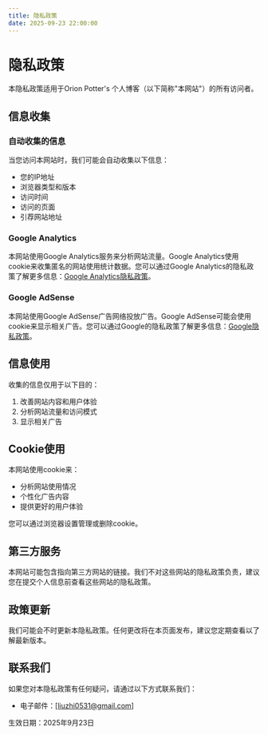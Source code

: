 ```yaml
---
title: 隐私政策
date: 2025-09-23 22:00:00
---
```


# 隐私政策

本隐私政策适用于Orion Potter's 个人博客（以下简称"本网站"）的所有访问者。

## 信息收集

### 自动收集的信息
当您访问本网站时，我们可能会自动收集以下信息：
- 您的IP地址
- 浏览器类型和版本
- 访问时间
- 访问的页面
- 引荐网站地址

### Google Analytics
本网站使用Google Analytics服务来分析网站流量。Google Analytics使用cookie来收集匿名的网站使用统计数据。您可以通过Google Analytics的隐私政策了解更多信息：[Google Analytics隐私政策](https://policies.google.com/privacy)。

### Google AdSense
本网站使用Google AdSense广告网络投放广告。Google AdSense可能会使用cookie来显示相关广告。您可以通过Google的隐私政策了解更多信息：[Google隐私政策](https://policies.google.com/privacy)。

## 信息使用

收集的信息仅用于以下目的：
1. 改善网站内容和用户体验
2. 分析网站流量和访问模式
3. 显示相关广告

## Cookie使用

本网站使用cookie来：
- 分析网站使用情况
- 个性化广告内容
- 提供更好的用户体验

您可以通过浏览器设置管理或删除cookie。

## 第三方服务

本网站可能包含指向第三方网站的链接。我们不对这些网站的隐私政策负责，建议您在提交个人信息前查看这些网站的隐私政策。

## 政策更新

我们可能会不时更新本隐私政策。任何更改将在本页面发布，建议您定期查看以了解最新版本。

## 联系我们

如果您对本隐私政策有任何疑问，请通过以下方式联系我们：
- 电子邮件：[liuzhi0531@gmail.com]

生效日期：2025年9月23日